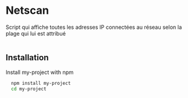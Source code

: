 # Netscan

Script qui affiche toutes les adresses IP connectées au réseau selon la plage qui lui est attribué

<p align="center">
    <img scr="https://drive.google.com/file/d/12SRWZu4XDJMWi5dk-CBU-L-CeRg1nB_i/view?usp=sharing" />
</p>

## Installation

Install my-project with npm

```bash
  npm install my-project
  cd my-project
```
